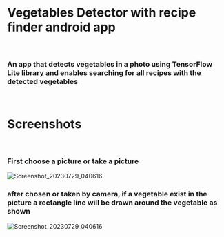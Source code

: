 # Vegetables Detector with recipe finder android app
&nbsp;
### An app that detects vegetables in a photo using TensorFlow Lite library and enables searching for all recipes with the detected vegetables
&nbsp;
# Screenshots
&nbsp;
### First choose a picture or take a picture
![Screenshot_20230729_040616](https://github.com/sameeroz/Vegetables_Detector_with_recipe_finder_android_app/assets/90834112/57c83e29-c5d6-42c2-825a-c3cc4e2e0c51)
&nbsp;
### after chosen or taken by camera, if a vegetable exist in the picture a rectangle line will be drawn around the vegetable as shown
![Screenshot_20230729_040616](https://github.com/sameeroz/Vegetables_Detector_with_recipe_finder_android_app/assets/90834112/0911a1da-2775-426a-862a-07e18634ebbd)
